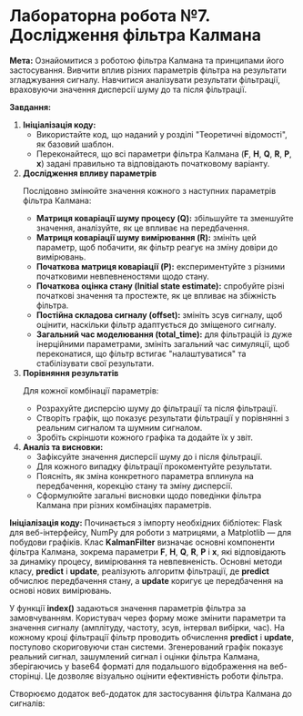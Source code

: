 <h1> <b> Лабораторна робота №7. Дослідження фільтра Калмана </b> </h1>

<b>Мета:</b> Ознайомитися з роботою фільтра Калмана та принципами його застосування. Вивчити вплив різних параметрів фільтра на результати згладжування сигналу. Навчитися аналізувати результати фільтрації, враховуючи значення дисперсії шуму до та після фільтрації.

<p><b>Завдання:</b></p>
<ol>
    <li><b>Ініціалізація коду:</b>
        <ul>
            <li>Використайте код, що наданий у розділі "Теоретичні відомості", як базовий шаблон.</li>
            <li>Переконайтеся, що всі параметри фільтра Калмана (<b>F</b>, <b>H</b>, <b>Q</b>, <b>R</b>, <b>P</b>, <b>x</b>) задані правильно та відповідають початковому варіанту.</li>
        </ul>
    </li>
    <li><b>Дослідження впливу параметрів</b>
        <p>Послідовно змінюйте значення кожного з наступних параметрів фільтра Калмана:</p>
        <ul>
            <li><b>Матриця коваріації шуму процесу (Q):</b> збільшуйте та зменшуйте значення, аналізуйте, як це впливає на передбачення.</li>
            <li><b>Матриця коваріації шуму вимірювання (R):</b> змініть цей параметр, щоб побачити, як фільтр реагує на зміну довіри до вимірювань.</li>
            <li><b>Початкова матриця коваріації (P):</b> експериментуйте з різними початковими невпевненостями щодо стану.</li>
            <li><b>Початкова оцінка стану (Initial state estimate):</b> спробуйте різні початкові значення та простежте, як це впливає на збіжність фільтра.</li>
            <li><b>Постійна складова сигналу (offset):</b> змініть зсув сигналу, щоб оцінити, наскільки фільтр адаптується до зміщеного сигналу.</li>
            <li><b>Загальний час моделювання (total_time):</b> для фільтрацій із дуже інерційними параметрами, змініть загальний час симуляції, щоб переконатися, що фільтр встигає "налаштуватися" та стабілізувати свої результати.</li>
        </ul>
    </li>
    <li><b>Порівняння результатів</b>
        <p>Для кожної комбінації параметрів:</p>
        <ul>
            <li>Розрахуйте дисперсію шуму до фільтрації та після фільтрації.</li>
            <li>Створіть графік, що показує результати фільтрації у порівнянні з реальним сигналом та шумним сигналом.</li>
            <li>Зробіть скріншоти кожного графіка та додайте їх у звіт.</li>
        </ul>
    </li>
    <li><b>Аналіз та висновки:</b>
        <ul>
            <li>Зафіксуйте значення дисперсії шуму до і після фільтрації.</li>
            <li>Для кожного випадку фільтрації прокоментуйте результати.</li>
            <li>Поясніть, як зміна конкретного параметра вплинула на передбачення, корекцію стану та зміну дисперсії.</li>
            <li>Сформулюйте загальні висновки щодо поведінки фільтра Калмана при різних комбінаціях параметрів.</li>
        </ul>
    </li>
</ol>
<p><b>Ініціалізація коду:</b> Починається з імпорту необхідних бібліотек: Flask для веб-інтерфейсу, NumPy для роботи з матрицями, а Matplotlib — для побудови графіків. Клас <b>KalmanFilter</b> визначає основні компоненти фільтра Калмана, зокрема параметри <b>F</b>, <b>H</b>, <b>Q</b>, <b>R</b>, <b>P</b> і <b>x</b>, які відповідають за динаміку процесу, вимірювання та невпевненість. Основні методи класу, <b>predict</b> і <b>update</b>, реалізують алгоритм фільтрації, де <b>predict</b> обчислює передбачення стану, а <b>update</b> коригує це передбачення на основі нових вимірювань.</p>
<p>У функції <b>index()</b> задаються значення параметрів фільтра за замовчуванням. Користувач через форму може змінити параметри та значення сигналу (амплітуду, частоту, зсув, інтервал вибірки, час). На кожному кроці фільтрації фільтр проводить обчислення <b>predict</b> і <b>update</b>, поступово скориговуючи стан системи. Згенерований графік показує реальний сигнал, зашумлений сигнал і оцінки фільтра Калмана, зберігаючись у base64 форматі для подальшого відображення на веб-сторінці. Це дозволяє візуально оцінити ефективність роботи фільтра.</p>
<p>Створюємо додаток веб-додаток для застосування фільтра Калмана до сигналів:</p>






